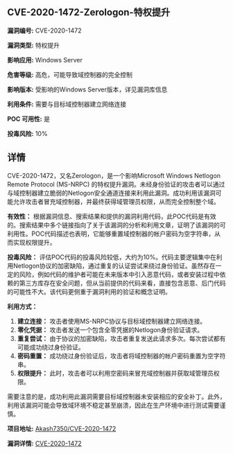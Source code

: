 ## CVE-2020-1472-Zerologon-特权提升

**漏洞编号:** CVE-2020-1472

**漏洞类型:** 特权提升

**影响应用:** Windows Server

**危害等级:** 高危，可能导致域控制器的完全控制

**影响版本:** 受影响的Windows Server版本，详见漏洞库信息

**利用条件:** 需要与目标域控制器建立网络连接

**POC 可用性:** 是

**投毒风险:** 10%

## 详情

CVE-2020-1472，又名Zerologon，是一个影响Microsoft Windows Netlogon Remote Protocol (MS-NRPC) 的特权提升漏洞。未经身份验证的攻击者可以通过与域控制器建立脆弱的Netlogon安全通道连接来利用此漏洞。成功利用该漏洞可能允许攻击者冒充域控制器，并最终获得域管理员权限，从而完全控制整个域。

**有效性：**
根据漏洞信息、搜索结果和提供的漏洞利用代码，此POC代码是有效的。搜索结果中多个链接指向了关于该漏洞的分析和利用文章，证明了该漏洞的可利用性。POC代码描述也表明，它能够重置域控制器的帐户密码为空字符串，从而实现权限提升。

**投毒风险：**
评估POC代码的投毒风险较低，大约为10%。代码主要逻辑集中在利用Netlogon协议的加密缺陷，通过重复的认证尝试来绕过身份验证。虽然存在一定的风险，例如代码的维护者可能在未来版本中引入恶意代码，或者安装过程中依赖的第三方库存在安全问题，但从当前提供的代码来看，直接包含恶意、后门代码的可能性不大。该代码更侧重于漏洞利用的验证和概念证明。

**利用方式：**
1.  **建立连接：** 攻击者使用MS-NRPC协议与目标域控制器建立网络连接。
2.  **零化凭据：** 攻击者发送一个包含全零凭据的Netlogon身份验证请求。
3.  **重复尝试：** 由于协议的加密缺陷，攻击者重复发送此请求多次。每次尝试都有可能成功绕过身份验证。
4.  **密码重置：** 成功绕过身份验证后，攻击者将域控制器的帐户密码重置为空字符串。
5.  **权限提升：** 此时，攻击者可以利用空密码来冒充域控制器并获取域管理员权限。

需要注意的是，成功利用此漏洞需要目标域控制器未安装相应的安全补丁。此外，利用该漏洞可能会导致域环境不稳定甚至崩溃，因此在生产环境中进行测试需要谨慎。

**项目地址:** [Akash7350/CVE-2020-1472](https://github.com/Akash7350/CVE-2020-1472)

**漏洞详情:** [CVE-2020-1472](https://nvd.nist.gov/vuln/detail/CVE-2020-1472)